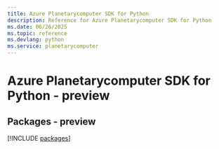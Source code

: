 ```yaml
---
title: Azure Planetarycomputer SDK for Python
description: Reference for Azure Planetarycomputer SDK for Python
ms.date: 06/26/2025
ms.topic: reference
ms.devlang: python
ms.service: planetarycomputer
---
```

# Azure Planetarycomputer SDK for Python - preview
## Packages - preview
[!INCLUDE [packages](planetarycomputer-index.md)]